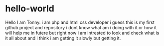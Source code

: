 # hello-world
Hello 
I am Tonny. i am php and html css developer i guess this is my first github project and repository 
i dont know what am i doing with it or how it will help me in futere but right now i am intrested to look and check what is it all about and i think i am getting it slowly but getting it.
